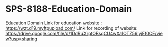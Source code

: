 # SPS-8188-Education-Domain
Education Domain
Link for education website : https://wzt.d19.myftpupload.com/
Link for recording of website: https://drive.google.com/file/d/1DdRuXrptOBsgCU4wXa1OTZ56IyjEf0CE/view?usp=sharing
